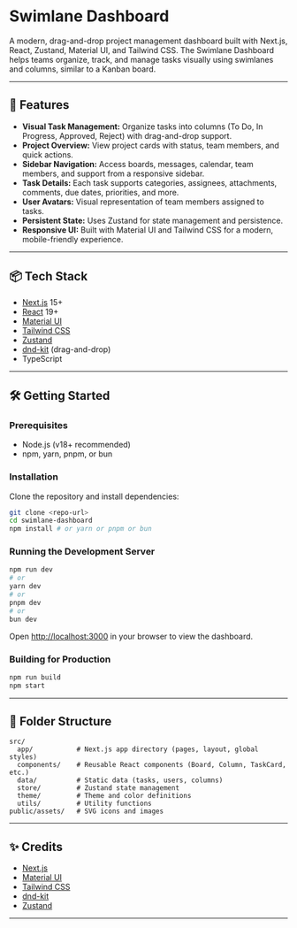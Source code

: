 # Swimlane Dashboard

A modern, drag-and-drop project management dashboard built with Next.js, React, Zustand, Material UI, and Tailwind CSS. The Swimlane Dashboard helps teams organize, track, and manage tasks visually using swimlanes and columns, similar to a Kanban board.

---

## 🚀 Features

- **Visual Task Management:** Organize tasks into columns (To Do, In Progress, Approved, Reject) with drag-and-drop support.
- **Project Overview:** View project cards with status, team members, and quick actions.
- **Sidebar Navigation:** Access boards, messages, calendar, team members, and support from a responsive sidebar.
- **Task Details:** Each task supports categories, assignees, attachments, comments, due dates, priorities, and more.
- **User Avatars:** Visual representation of team members assigned to tasks.
- **Persistent State:** Uses Zustand for state management and persistence.
- **Responsive UI:** Built with Material UI and Tailwind CSS for a modern, mobile-friendly experience.

---

## 📦 Tech Stack

- [Next.js](https://nextjs.org/) 15+
- [React](https://react.dev/) 19+
- [Material UI](https://mui.com/)
- [Tailwind CSS](https://tailwindcss.com/)
- [Zustand](https://zustand-demo.pmnd.rs/)
- [dnd-kit](https://dndkit.com/) (drag-and-drop)
- TypeScript

---

## 🛠️ Getting Started

### Prerequisites
- Node.js (v18+ recommended)
- npm, yarn, pnpm, or bun

### Installation

Clone the repository and install dependencies:

```bash
git clone <repo-url>
cd swimlane-dashboard
npm install # or yarn or pnpm or bun
```

### Running the Development Server

```bash
npm run dev
# or
yarn dev
# or
pnpm dev
# or
bun dev
```

Open [http://localhost:3000](http://localhost:3000) in your browser to view the dashboard.

### Building for Production

```bash
npm run build
npm start
```

---

## 📁 Folder Structure

```
src/
  app/           # Next.js app directory (pages, layout, global styles)
  components/    # Reusable React components (Board, Column, TaskCard, etc.)
  data/          # Static data (tasks, users, columns)
  store/         # Zustand state management
  theme/         # Theme and color definitions
  utils/         # Utility functions
public/assets/   # SVG icons and images
```

---

## ✨ Credits

- [Next.js](https://nextjs.org/)
- [Material UI](https://mui.com/)
- [Tailwind CSS](https://tailwindcss.com/)
- [dnd-kit](https://dndkit.com/)
- [Zustand](https://zustand-demo.pmnd.rs/)

---

